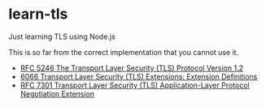 # learn-tls
Just learning TLS using Node.js

This is so far from the correct implementation that you cannot use it.

* [RFC 5246 The Transport Layer Security (TLS) Protocol Version 1.2](https://tools.ietf.org/html/rfc5246)
* [6066 Transport Layer Security (TLS) Extensions: Extension Definitions](https://tools.ietf.org/html/rfc6066)
* [RFC 7301 Transport Layer Security (TLS) Application-Layer Protocol Negotiation Extension](http://tools.ietf.org/html/rfc7301)
